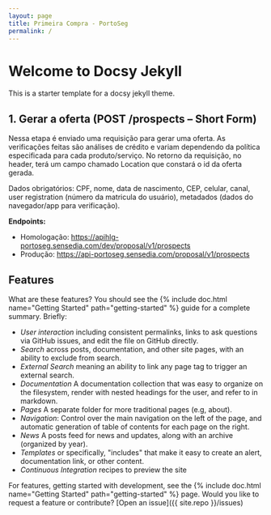 ```yaml
---
layout: page
title: Primeira Compra - PortoSeg
permalink: /
---
```


# Welcome to Docsy Jekyll

This is a starter template for a docsy jekyll theme.


## 1.	Gerar a oferta (POST /prospects – Short Form)

<p>Nessa etapa é enviado uma requisição para gerar uma oferta. As verificações feitas são análises de crédito e variam dependendo da política especificada para cada produto/serviço. No retorno da requisição, no header, terá um campo chamado Location que constará o id da oferta gerada. </p>
<p>Dados obrigatórios: CPF, nome, data de nascimento, CEP, celular, canal, user registration (número da matricula do usuário), metadados (dados do navegador/app para verificação). </p>

<b>Endpoints: </b>

+ Homologação: https://apihlg-portoseg.sensedia.com/dev/proposal/v1/prospects
+ Produção: https://api-portoseg.sensedia.com/proposal/v1/prospects

## Features

What are these features? You should see the {% include doc.html name="Getting Started" path="getting-started" %}
guide for a complete summary. Briefly:

 - *User interaction* including consistent permalinks, links to ask questions via GitHub issues, and edit the file on GitHub directly.
 - *Search* across posts, documentation, and other site pages, with an ability to exclude from search.
 - *External Search* meaning an ability to link any page tag to trigger an external search.
 - *Documentation* A documentation collection that was easy to organize on the filesystem, render with nested headings for the user, and refer to in markdown.
 - *Pages* A separate folder for more traditional pages (e.g, about).
 - *Navigation*: Control over the main navigation on the left of the page, and automatic generation of table of contents for each page on the right.
 - *News* A posts feed for news and updates, along with an archive (organized by year).
 - *Templates* or specifically, "includes" that make it easy to create an alert, documentation link, or other content.
 - *Continuous Integration* recipes to preview the site


For features, getting started with development, see the {% include doc.html name="Getting Started" path="getting-started" %} page. Would you like to request a feature or contribute?
[Open an issue]({{ site.repo }}/issues)
